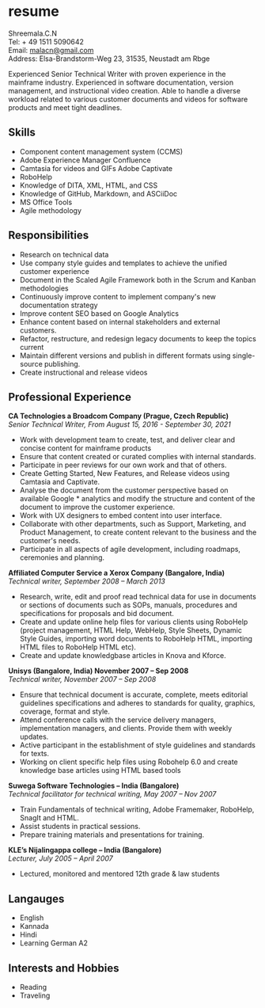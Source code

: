 # resume

Shreemala.C.N  
Tel: + 49 1511 5090642  
Email: malacn@gmail.com  
Address: Elsa-Brandstorm-Weg 23, 31535, Neustadt am Rbge


Experienced Senior Technical Writer with proven experience in the mainframe industry. Experienced in software documentation, version management, and instructional video creation. Able to handle a diverse workload related to various customer documents and videos for software products and meet tight deadlines.

## Skills

* Component content management system (CCMS)
* Adobe Experience Manager Confluence
* Camtasia for videos and GIFs Adobe Captivate
* RoboHelp
* Knowledge of DITA, XML, HTML, and CSS
* Knowledge of GitHub, Markdown, and ASCiiDoc
* MS Office Tools 
* Agile methodology

## Responsibilities

* Research on technical data
* Use company style guides and templates to achieve the unified customer experience
* Document in the Scaled Agile Framework both in the Scrum and Kanban methodologies
* Continuously improve content to implement company's new documentation strategy
* Improve content SEO based on Google Analytics
* Enhance content based on internal stakeholders and external customers.
* Refactor, restructure, and redesign legacy documents to keep the topics current
* Maintain different versions and publish in different formats using single-source publishing.
* Create instructional and release videos

## Professional Experience

**CA Technologies a Broadcom Company (Prague, Czech Republic)**  
*Senior Technical Writer, From August 15, 2016 - September 30, 2021*

* Work with development team to create, test, and deliver clear and concise content for mainframe products
* Ensure that content created or curated complies with internal standards.
* Participate in peer reviews for our own work and that of others.
* Create Getting Started, New Features, and Release videos using Camtasia and Captivate.
* Analyse the document from the customer perspective based on available Google * analytics and modify the structure and content of the document to improve the customer experience.
* Work with UX designers to embed content into user interface.
* Collaborate with other departments, such as Support, Marketing, and Product Management, to create content relevant to the business and the customer's needs.
* Participate in all aspects of agile development, including roadmaps, ceremonies and planning.

**Affiliated Computer Service a Xerox Company (Bangalore, India)**  
*Technical writer, September 2008 – March 2013*

* Research, write, edit and proof read technical data for use in documents or sections of documents such as SOPs, manuals, procedures and specifications for proposals and bid document.
* Create and update online help files for various clients using RoboHelp (project management, HTML Help, WebHelp, Style Sheets, Dynamic Style Guides, importing word documents to RoboHelp HTML, importing HTML files to RoboHelp HTML etc).
* Create and update knowledgbase articles in Knova and Kforce.

**Unisys (Bangalore, India) November 2007 – Sep 2008**  
*Technical writer, November 2007 – Sep 2008*

* Ensure that technical document is accurate, complete, meets editorial guidelines specifications and adheres to standards for quality, graphics, coverage, format and style.
* Attend conference calls with the service delivery managers, implementation managers, and clients. Provide them with weekly updates.
* Active participant in the establishment of style guidelines and standards for texts.
* Working on client specific help files using Robohelp 6.0 and create knowledge base articles using HTML based tools


**Suwega Software Technologies – India (Bangalore)**  
*Technical facilitator for technical writing, May 2007 – Nov 2007*

* Train Fundamentals of technical writing, Adobe Framemaker, RoboHelp, SnagIt and HTML.
* Assist students in practical sessions.
* Prepare training materials and presentations for training.

**KLE’s Nijalingappa college – India (Bangalore)**  
*Lecturer, July 2005 – April 2007*

* Lectured, monitored and mentored 12th grade & law students

## Langauges

* English
* Kannada
* Hindi
* Learning German A2

## Interests and Hobbies 

* Reading 
* Traveling 